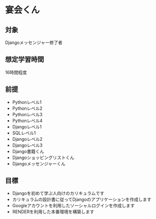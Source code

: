 # 宴会くん

## 対象
Djangoメッセンジャー修了者

## 想定学習時間
16時間程度

## 前提
* Pythonレベル1
* Pythonレベル2
* Pythonレベル3
* Pythonレベル4
* Djangoレベル1
* SQLレベル1
* Djangoレベル2
* Djangoレベル3
* Django書籍くん
* Djangoショッピングリストくん
* Djangoメッセンジャーくん

## 目標
* Djangoを初めて学ぶ人向けのカリキュラムです
* カリキュラムの設計書に従ってDjangoのアプリケーションを作成します
* Googleアカウントを利用したソーシャルログインを作成します
* RENDERを利用した本番環境を構築します
